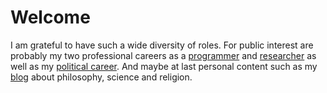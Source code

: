 # Welcome

I am grateful to have such a wide diversity of roles. For public interest are probably my two professional careers as a [programmer](programming.md) and [researcher](research.md) as well as my [political career](politics.md). And maybe at last personal content such as my [blog](blog.md) about philosophy, science and religion.